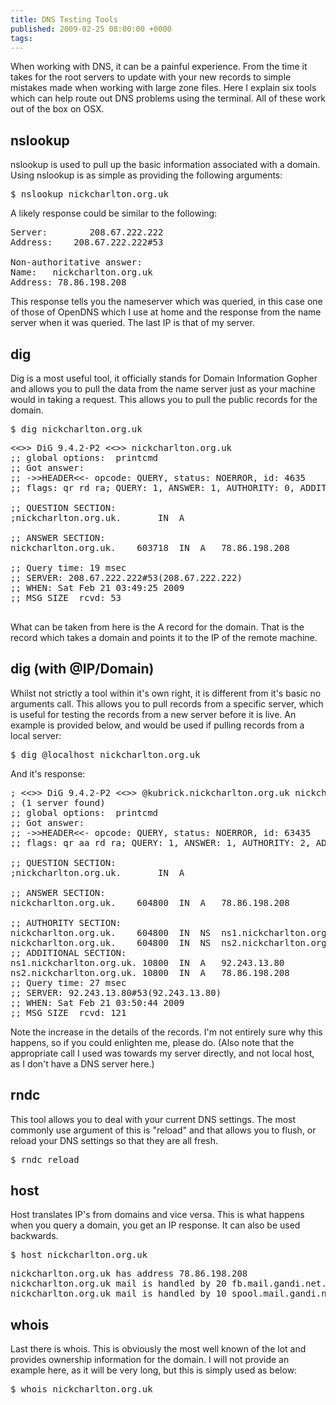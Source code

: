 ```yaml
---
title: DNS Testing Tools
published: 2009-02-25 08:00:00 +0000
tags: 
---
```


<p>When working with DNS, it can be a painful experience. From the time it takes for the root servers to update with your new records to simple mistakes made when working with large zone files. Here I explain six tools which can help route out DNS problems using the terminal. All of these work out of the box on OSX. </p>

<h2>nslookup</h2>

<p>nslookup is used to pull up the basic information associated with a domain.  Using nslookup is as simple as providing the following arguments:</p>

<pre lang="Bash">$ nslookup nickcharlton.org.uk</pre>

<p>A likely response could be similar to the following: </p>

<pre lang="Bash">Server:		208.67.222.222
Address:	208.67.222.222#53

Non-authoritative answer:
Name:	nickcharlton.org.uk
Address: 78.86.198.208</pre>

<p>This response tells you the nameserver which was queried, in this case one of those of OpenDNS which I use at home and the response from the name server when it was queried. The last IP is that of my server.</p>

<h2>dig</h2>

<p>Dig is a most useful tool, it officially stands for Domain Information Gopher and allows you to pull the data from the name server just as your machine would in taking a request. This allows you to pull the public records for the domain.</p>

<pre lang="Bash">$ dig nickcharlton.org.uk</pre>

<pre lang="Bash">
<<>> DiG 9.4.2-P2 <<>> nickcharlton.org.uk
;; global options:  printcmd
;; Got answer:
;; ->>HEADER<<- opcode: QUERY, status: NOERROR, id: 4635
;; flags: qr rd ra; QUERY: 1, ANSWER: 1, AUTHORITY: 0, ADDITIONAL: 0

;; QUESTION SECTION:
;nickcharlton.org.uk.		IN	A

;; ANSWER SECTION:
nickcharlton.org.uk.	603718	IN	A	78.86.198.208

;; Query time: 19 msec
;; SERVER: 208.67.222.222#53(208.67.222.222)
;; WHEN: Sat Feb 21 03:49:25 2009
;; MSG SIZE  rcvd: 53
	
</pre>

<p>What can be taken from here is the A record for the domain. That is the record which takes a domain and points it to the IP of the remote machine.</p>

<h2>dig (with @IP/Domain)</h2>

<p>Whilst not strictly a tool within it's own right, it is different from it's basic no arguments call. This allows you to pull records from a specific server, which is useful for testing the records from a new server before it is live. An example is provided below, and would be used if pulling records from a local server:</p>

<pre lang="Bash">$ dig @localhost nickcharlton.org.uk</pre>

<p>And it's response:</p>

<pre lang="Bash">
; <<>> DiG 9.4.2-P2 <<>> @kubrick.nickcharlton.org.uk nickcharlton.org.uk
; (1 server found)
;; global options:  printcmd
;; Got answer:
;; ->>HEADER<<- opcode: QUERY, status: NOERROR, id: 63435
;; flags: qr aa rd ra; QUERY: 1, ANSWER: 1, AUTHORITY: 2, ADDITIONAL: 2

;; QUESTION SECTION:
;nickcharlton.org.uk.		IN	A

;; ANSWER SECTION:
nickcharlton.org.uk.	604800	IN	A	78.86.198.208

;; AUTHORITY SECTION:
nickcharlton.org.uk.	604800	IN	NS	ns1.nickcharlton.org.uk.
nickcharlton.org.uk.	604800	IN	NS	ns2.nickcharlton.org.uk.
;; ADDITIONAL SECTION:
ns1.nickcharlton.org.uk. 10800	IN	A	92.243.13.80
ns2.nickcharlton.org.uk. 10800	IN	A	78.86.198.208
;; Query time: 27 msec
;; SERVER: 92.243.13.80#53(92.243.13.80)
;; WHEN: Sat Feb 21 03:50:44 2009
;; MSG SIZE  rcvd: 121
</pre>

<p>Note the increase in the details of the records. I'm not entirely sure why this happens, so if you could enlighten me, please do. (Also note that the appropriate call I used was towards my server directly, and not local host, as I don't have a DNS server here.)</p>

<h2>rndc</h2> 

<p>This tool allows you to deal with your current DNS settings. The most commonly use argument of this is "reload" and that allows you to flush, or reload your DNS settings so that they are all fresh.</p>

<pre lang="Bash">$ rndc reload</pre> 

<h2>host</h2>

<p>Host translates IP's from domains and vice versa. This is what happens when you query a domain, you get an IP response. It can also be used backwards.</p>

<pre lang="Bash">$ host nickcharlton.org.uk</pre>

<pre lang="Bash">
nickcharlton.org.uk has address 78.86.198.208
nickcharlton.org.uk mail is handled by 20 fb.mail.gandi.net.
nickcharlton.org.uk mail is handled by 10 spool.mail.gandi.net.
</pre>

<h2>whois</h2>

<p>Last there is whois. This is obviously the most well known of the lot and provides ownership information for the domain. I will not provide an example here, as it will be very long, but this is simply used as below:</p>

<pre lang="Bash">$ whois nickcharlton.org.uk</pre>

